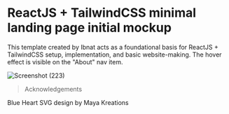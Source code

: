 # ReactJS + TailwindCSS minimal landing page initial mockup

This template created by Ibnat acts as a foundational basis for ReactJS + TailwindCSS setup, implementation, and basic website-making. The hover effect is visible on the "About" nav item.

![Screenshot (223)](https://github.com/user-attachments/assets/53ca8ae7-6c0e-4548-81b5-f7ef60c53f94)


> Acknowledgements

Blue Heart SVG design by Maya Kreations 
